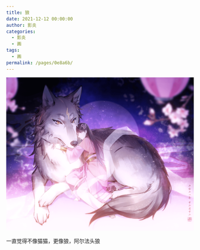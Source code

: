 ```yaml
---
title: 狼
date: 2021-12-12 00:00:00
author: 影炎
categories: 
  - 影炎
  - 画
tags: 
  - 画
permalink: /pages/0e8a6b/
---
```


![2021.12.12](/img/yingyan/2021.12.12.png)

一直觉得不像猫猫，更像狼，阿尔法头狼

<!-- more -->
